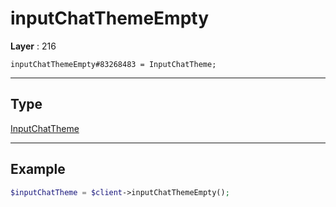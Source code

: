 # inputChatThemeEmpty

**Layer** : 216

```tl
inputChatThemeEmpty#83268483 = InputChatTheme;
```

---

## Type

[InputChatTheme](type/InputChatTheme)

---

## Example

```php
$inputChatTheme = $client->inputChatThemeEmpty();
```